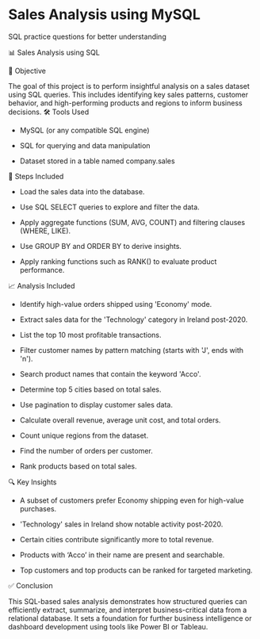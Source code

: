 # Sales Analysis using MySQL
SQL practice questions for better understanding

📊 Sales Analysis using SQL

🧭 Objective

The goal of this project is to perform insightful analysis on a sales dataset using SQL queries. This includes identifying key sales patterns, customer behavior, and high-performing products and regions to inform business decisions.
🛠️ Tools Used

   - MySQL (or any compatible SQL engine)

   - SQL for querying and data manipulation

   - Dataset stored in a table named company.sales

🧩 Steps Included

- Load the sales data into the database.

- Use SQL SELECT queries to explore and filter the data.

- Apply aggregate functions (SUM, AVG, COUNT) and filtering clauses (WHERE, LIKE).

- Use GROUP BY and ORDER BY to derive insights.

- Apply ranking functions such as RANK() to evaluate product performance.

📈 Analysis Included

- Identify high-value orders shipped using 'Economy' mode.

- Extract sales data for the 'Technology' category in Ireland post-2020.

- List the top 10 most profitable transactions.

- Filter customer names by pattern matching (starts with 'J', ends with 'n').

- Search product names that contain the keyword 'Acco'.

- Determine top 5 cities based on total sales.

- Use pagination to display customer sales data.

- Calculate overall revenue, average unit cost, and total orders.

- Count unique regions from the dataset.

- Find the number of orders per customer.

- Rank products based on total sales.

🔍 Key Insights

- A subset of customers prefer Economy shipping even for high-value purchases.

- 'Technology' sales in Ireland show notable activity post-2020.

- Certain cities contribute significantly more to total revenue.

- Products with ‘Acco’ in their name are present and searchable.

- Top customers and top products can be ranked for targeted marketing.

✅ Conclusion

This SQL-based sales analysis demonstrates how structured queries can efficiently extract, summarize, and interpret business-critical data from a relational database. It sets a foundation for further business intelligence or dashboard development using tools like Power BI or Tableau.
